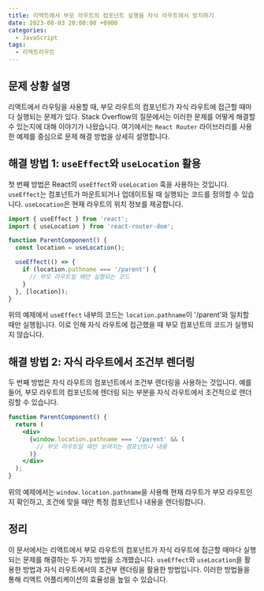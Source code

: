 ```yaml
---
title: 리액트에서 부모 라우트의 컴포넌트 실행을 자식 라우트에서 방지하기
date: 2023-08-03 20:00:00 +0900
categories:
  - JavaScript
tags:
  - 리액트라우트
---
```


## 문제 상황 설명

리액트에서 라우팅을 사용할 때, 부모 라우트의 컴포넌트가 자식 라우트에 접근할 때마다 실행되는 문제가 있다. Stack Overflow의 질문에서는 이러한 문제를 어떻게 해결할 수 있는지에 대해 이야기가 나왔습니다. 여기에서는 `React Router` 라이브러리를 사용한 예제를 중심으로 문제 해결 방법을 상세히 설명합니다.

## 해결 방법 1: `useEffect`와 `useLocation` 활용

첫 번째 방법은 React의 `useEffect`와 `useLocation` 훅을 사용하는 것입니다. `useEffect`는 컴포넌트가 마운트되거나 업데이트될 때 실행되는 코드를 정의할 수 있습니다. `useLocation`은 현재 라우트의 위치 정보를 제공합니다.

```jsx
import { useEffect } from 'react';
import { useLocation } from 'react-router-dom';

function ParentComponent() {
  const location = useLocation();

  useEffect(() => {
    if (location.pathname === '/parent') {
      // 부모 라우트일 때만 실행되는 코드
    }
  }, [location]);
}
```

위의 예제에서 `useEffect` 내부의 코드는 `location.pathname`이 '/parent'와 일치할 때만 실행됩니다. 이로 인해 자식 라우트에 접근했을 때 부모 컴포넌트의 코드가 실행되지 않습니다.

## 해결 방법 2: 자식 라우트에서 조건부 렌더링

두 번째 방법은 자식 라우트의 컴포넌트에서 조건부 렌더링을 사용하는 것입니다. 예를 들어, 부모 라우트의 컴포넌트에 렌더링 되는 부분을 자식 라우트에서 조건적으로 렌더링할 수 있습니다.

```jsx
function ParentComponent() {
  return (
    <div>
      {window.location.pathname === '/parent' && (
        // 부모 라우트일 때만 보여지는 컴포넌트나 내용
      )}
    </div>
  );
}
```

위의 예제에서는 `window.location.pathname`을 사용해 현재 라우트가 부모 라우트인지 확인하고, 조건에 맞을 때만 특정 컴포넌트나 내용을 렌더링합니다.

## 정리

이 문서에서는 리액트에서 부모 라우트의 컴포넌트가 자식 라우트에 접근할 때마다 실행되는 문제를 해결하는 두 가지 방법을 소개했습니다. `useEffect`와 `useLocation`을 활용한 방법과 자식 라우트에서의 조건부 렌더링을 활용한 방법입니다. 이러한 방법들을 통해 리액트 어플리케이션의 효율성을 높일 수 있습니다.
